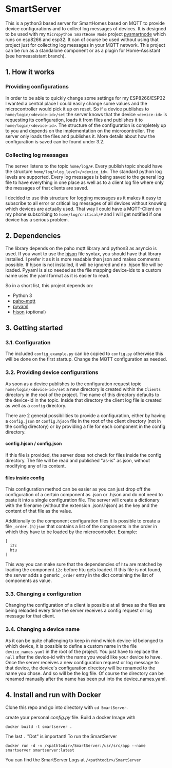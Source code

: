 # SmartServer

This is a python3 based server for SmartHomes based on MQTT to provide device configurations and to collect log messages of devices. 
It is designed to be used with my ``Micropython SmartHome Node`` project [pysmartnode](https://github.com/kevinkk525/pysmartnode) which runs on esp8266 and esp32.
It can of course be used without using that project just for collecting log messages in your MQTT network.
This project can be run as a standalone component or as a plugin for Home-Assistant (see homeassistant branch).

## 1. How it works

### Providing configurations

In order to be able to quickly change some settings for my ESP8266/ESP32 I wanted a central place I could easily change some values and the microcontroller would pick it up on reset.
So if a device publishes to ``home/login/<device-id>/set`` the server knows that the device ``<device-id>`` is requesting its configuration, loads it from files and publishes it to ``home/login/<device-id>``.
The structure of the configuration is completely up to you and depends on the implementation on the microcontroller. The server only loads the files and publishes it.
More details about how the configuration is saved can be found under 3.2.

### Collecting log messages

The server listens to the topic ``home/log/#``. Every publish topic should have the structure ``home/log/<log_level>/<device_id>``.
The standard python log levels are supported. Every log messages is being saved to the general log file to have everything in one place as well as to a client log file where only the messages of that clients are saved.

I decided to use this structure for logging messages as it makes it easy to subscribe to all error or critical log messages of all devices without knowing which devices are actually used. That way I could have a MQTT-Client on my phone subscribing to ``home/log/critical/#`` and I will get notified if one device has a serious problem.

## 2. Dependencies

The library depends on the paho mqtt library and python3 as asyncio is used.
If you want to use the [hjson](https://hjson.org/) file syntax, you should have that library installed. I prefer it as it is more readable than json and makes comments possible. 
If hjson is not installed, it will be ignored and no .hjson file will be loaded.
Pyyaml is also needed as the file mapping device-ids to a custom name uses the yaml format as it is easier to read.

So in a short list, this project depends on:

- Python 3
- [paho-mqtt](https://pypi.python.org/pypi/paho-mqtt/1.3.1)
- [pyyaml](https://pypi.python.org/pypi/PyYAML)
- [hjson](https://hjson.org/) (optional)

## 3. Getting started

### 3.1. Configuration

The included ``config_example.py`` can be copied to ``config.py`` otherwise this will be done on the first startup. Change the MQTT configuration as needed.

### 3.2. Providing device configurations

As soon as a device publishes to the configuration request topic ``home/login/<device-id>/set`` a new directory is created within the ``Clients`` directory in the root of the project. The name of this directory defaults to the device-id in the topic. Inside that directory the client log file is created as well as a ``config`` directory.

There are 2 general possibilities to provide a configuration, either by having a ``config.json`` or ``config.hjson`` file in the root of the client directory (not in the config directory) or by providing a file for each component in the config directory.

#### config.hjson / config.json

If this file is provided, the server does not check for files inside the config directory. 
The file will be read and published "as-is" as json, without modifying any of its content.

#### files inside config

This configuration method can be easier as you can just drop off the configuration of a certain component as .json or .hjson and do not need to paste it into a single configuration file.
The server will create a dictionary with the filename (without the extension .json/.hjson) as the key and the content of that file as the value.

Additionally to the component configuration files it is possible to create a file ``_order.(h)json`` that contains a list of the components in the order in which they have to be loaded by the microcontroller. 
Example:

```
[
  i2c
  htu
]
```

This way you can make sure that the dependencies of ``htu`` are matched by loading the component ``i2c`` before htu gets loaded.
If this file is not found, the server adds a generic ``_order`` entry in the dict containing the list of components as value.

### 3.3. Changing a configuration

Changing the configuration of a client is possible at all times as the files are being reloaded every time the server receives a config request or log message for that client.

### 3.4. Changing a device name

As it can be quite challenging to keep in mind which device-id belonged to which device, it is possible to define a custom name in the file ``device_names.yaml`` in the root of the project. You just have to replace the ``null`` after the device-id with the name you would like your device to have.
Once the server receives a new configuration request or log message to that device, the device's configuration directory will be renamed to the name you chose. And so will be the log file. 
Of course the directory can be renamed manually after the name has been put into the device_names.yaml.

## 4. Install and run with Docker

Clone this repo and go into directory with ```cd SmartServer```.

create your personal _config.py_ file.
Build a docker Image with 
```
docker build -t smartserver .
``` 
The last ```.``` "Dot" is important!
To run the SmartServer
```
docker run -d -v /<pathtodir>/SmartServer:/usr/src/app --name smartserver smartserver:latest
```
You can find the SmartServer Logs at ```/<pathtodir>/SmartServer```

